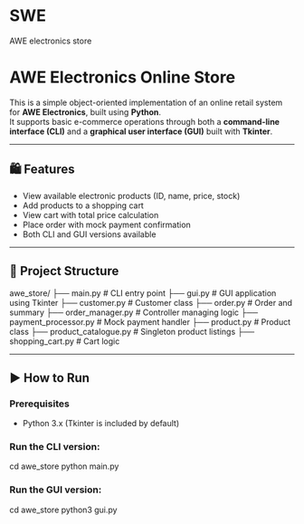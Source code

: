 # SWE
AWE electronics store

# AWE Electronics Online Store

This is a simple object-oriented implementation of an online retail system for **AWE Electronics**, built using **Python**.  
It supports basic e-commerce operations through both a **command-line interface (CLI)** and a **graphical user interface (GUI)** built with **Tkinter**.

---

## 🛍️ Features

- View available electronic products (ID, name, price, stock)
- Add products to a shopping cart
- View cart with total price calculation
- Place order with mock payment confirmation
- Both CLI and GUI versions available

---

## 📁 Project Structure

awe_store/
├── main.py # CLI entry point
├── gui.py # GUI application using Tkinter
├── customer.py # Customer class
├── order.py # Order and summary
├── order_manager.py # Controller managing logic
├── payment_processor.py # Mock payment handler
├── product.py # Product class
├── product_catalogue.py # Singleton product listings
├── shopping_cart.py # Cart logic

---

## ▶️ How to Run

### Prerequisites
- Python 3.x (Tkinter is included by default)

### Run the CLI version:

cd awe_store
python main.py

### Run the GUI version:

cd awe_store
python3 gui.py

